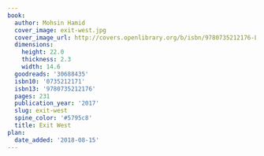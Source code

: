 ```yaml
---
book:
  author: Mohsin Hamid
  cover_image: exit-west.jpg
  cover_image_url: http://covers.openlibrary.org/b/isbn/9780735212176-L.jpg
  dimensions:
    height: 22.0
    thickness: 2.3
    width: 14.6
  goodreads: '30688435'
  isbn10: '0735212171'
  isbn13: '9780735212176'
  pages: 231
  publication_year: '2017'
  slug: exit-west
  spine_color: '#5795c8'
  title: Exit West
plan:
  date_added: '2018-08-15'
---
```

